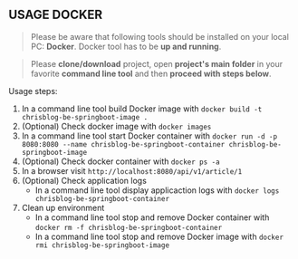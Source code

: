 USAGE DOCKER
------------

> Please be aware that following tools should be installed on your local PC: **Docker**. Docker tool has to be **up and running**. 

> Please **clone/download** project, open **project's main folder** in your favorite **command line tool** and then **proceed with steps below**. 

Usage steps:
1. In a command line tool build Docker image with `docker build -t chrisblog-be-springboot-image .`
1. (Optional) Check docker image with `docker images`
1. In a command line tool start Docker container with `docker run -d -p 8080:8080 --name chrisblog-be-springboot-container chrisblog-be-springboot-image`
1. (Optional) Check docker container with `docker ps -a`
1. In a browser visit `http://localhost:8080/api/v1/article/1`
1. (Optional) Check application logs
     * In a command line tool display applicaction logs with `docker logs chrisblog-be-springboot-container`
1. Clean up environment 
     * In a command line tool stop and remove Docker container with `docker rm -f chrisblog-be-springboot-container`
     * In a command line tool stop and remove Docker image with `docker rmi chrisblog-be-springboot-image`